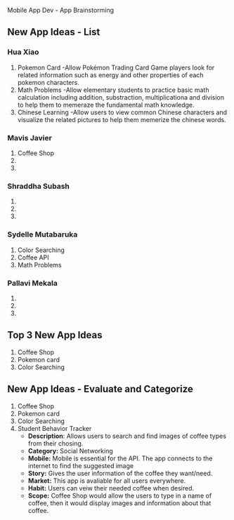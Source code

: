 Mobile App Dev - App Brainstorming


## New App Ideas - List
### Hua Xiao
1. Pokemon Card
-Allow Pokémon Trading Card Game players look for related information such as energy and other properties of each pokemon characters.
2. Math Problems
-Allow elementary students to practice basic math calculation including addition, substraction, multiplicationa and division to help them to memeraze the fundamental math knowledge.
3. Chinese Learning
-Allow users to view common Chinese characters and visualize the related pictures to help them memerize the chinese words.

### Mavis Javier
1. Coffee Shop
2. 
3. 


### Shraddha Subash
1. 
2. 
3. 

### Sydelle Mutabaruka
1. Color Searching
2. Coffee API 
3. Math Problems

### Pallavi Mekala
1. 
2. 
3. 


## Top 3 New App Ideas
1. Coffee Shop
2. Pokemon card
3. Color Searching

## New App Ideas - Evaluate and Categorize
1. Coffee Shop
2. Pokemon card
3. Color Searching
4. Student Behavior Tracker
   - **Description**: Allows users to search and find images of coffee types from their chosing.
   - **Category:** Social Networking
   - **Mobile:** Mobile is essential for the API. The app connects to the internet to find the suggested image
   - **Story:** Gives the user information of the coffee they want/need.
   - **Market:** This app is avaliable for all users everywhere.
   - **Habit:** Users can veiw their needed coffee when desired.
   - **Scope:** Coffee Shop would allow the users to type in a name of coffee, then it would display images and information about that coffee.
